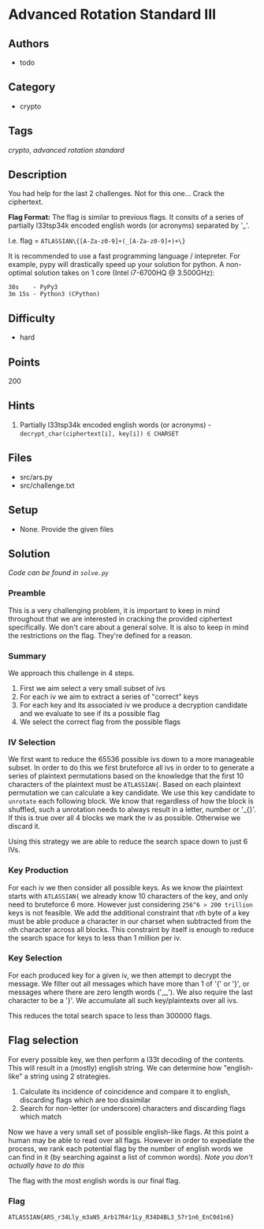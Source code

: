 # Advanced Rotation Standard III

## Authors

* todo

## Category

* crypto

## Tags

_crypto_, _advanced rotation standard_

## Description

You had help for the last 2 challenges. Not for this one... Crack the ciphertext.

**Flag Format:**
The flag is similar to previous flags. It consits of a series of partially l33tsp34k encoded
english words (or acronyms) separated by '_'.

I.e. flag = `ATLASSIAN\{[A-Za-z0-9]+(_[A-Za-z0-9]+)+\}`

It is recommended to use a fast programming language / intepreter. For example, pypy will drastically speed up your solution for python.
A non-optimal solution takes on 1 core (Intel i7-6700HQ @ 3.500GHz):
```text
30s    - PyPy3
3m 15s - Python3 (CPython)
```

## Difficulty

* hard

## Points

200

## Hints

1. Partially l33tsp34k encoded english words (or acronyms) - `decrypt_char(ciphertext[i], key[i]) ∈ CHARSET`

## Files

* src/ars.py
* src/challenge.txt

## Setup

* None. Provide the given files

## Solution

_Code can be found in `solve.py`_

### Preamble

This is a very challenging problem, it is important to keep in mind throughout that we are interested in cracking the provided ciphertext specifically. We don't care about a general solve. It is also to keep in mind the restrictions on the flag. They're defined for a reason.

### Summary

We approach this challenge in 4 steps.

1. First we aim select a very small subset of ivs
2. For each iv we aim to extract a series of "correct" keys
3. For each key and its associated iv we produce a decryption candidate and we evaluate to see if its a possible flag
4. We select the correct flag from the possible flags

### IV Selection

We first want to reduce the 65536 possible ivs down to a more manageable subset. In order to do this we first bruteforce all ivs in order to to generate a series of plaintext permutations based on the knowledge that the first 10 characters of the plaintext must be `ATLASSIAN{`. Based on each plaintext permutation we can calculate a key candidate. We use this key candidate to `unrotate` each following block. We know that regardless of how the block is shuffled, such a unrotation needs to always result in a letter, number or '\_{}'. If this is true over all 4 blocks we mark the iv as possible. Otherwise we discard it.

Using this strategy we are able to reduce the search space down to just 6 IVs.

### Key Production

For each iv we then consider all possible keys. As we know the plaintext starts with `ATLASSIAN{` we already know 10 characters of the key, and only need to bruteforce 6 more. However just considering `256^6 > 200 trillion` keys is not feasible. We add the additional constraint that `n`th byte of a key must be able produce a character in our charset when subtracted from the `n`th character across all blocks. This constraint by itself is enough to reduce the search space for keys to less than 1 million per iv.

### Key Selection

For each produced key for a given iv, we then attempt to decrypt the message. We filter out all messages which have more than 1 of '{' or '}', or messages where there are zero length words ('\_\_'). We also require the last character to be a '}'. We accumulate all such key/plaintexts over all ivs.

This reduces the total search space to less than 300000 flags.

## Flag selection

For every possible key, we then perform a l33t decoding of the contents. This will result in a (mostly) english string. We can determine how "english-like" a string using 2 strategies.

1. Calculate its incidence of coincidence and compare it to english, discarding flags which are too dissimilar
2. Search for non-letter (or underscore) characters and discarding flags which match

Now we have a very small set of possible english-like flags. At this point a human may be able to read over all flags. However in order to expediate the process, we rank each potential flag by the number of english words we can find in it (by searching against a list of common words). _Note you don't actually have to do this_

The flag with the most english words is our final flag.

### Flag
`ATLASSIAN{ARS_r34Lly_m3aN5_Arb17R4r1Ly_R34D4BL3_57r1n6_EnC0d1n6}`